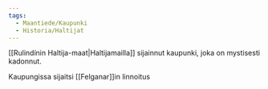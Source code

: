 ```yaml
---
tags:
  - Maantiede/Kaupunki
  - Historia/Haltijat
---
```

[[Rulindínin Haltija-maat|Haltijamailla]] sijainnut kaupunki, joka on mystisesti kadonnut.

Kaupungissa sijaitsi [[Felganar]]in linnoitus